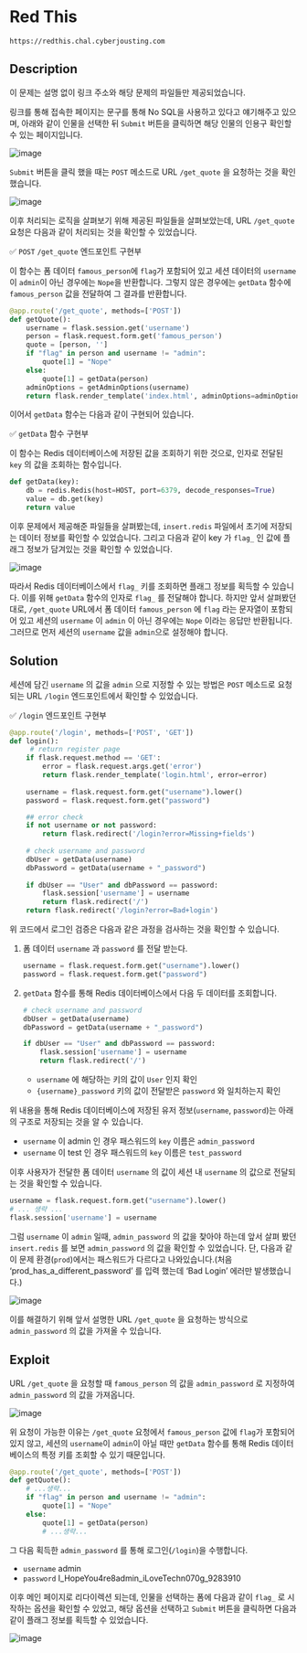# Red This

```
https://redthis.chal.cyberjousting.com
```

## Description

이 문제는 설명 없이 링크 주소와 해당 문제의 파일들만 제공되었습니다.

링크를 통해 접속한 페이지는 문구를 통해  No SQL을 사용하고 있다고 얘기해주고 있으며, 아래와 같이 인물을 선택한 뒤 `Submit` 버튼을 클릭하면 해당 인물의 인용구 확인할 수 있는 페이지입니다.

![image](./images/image-001.png)

`Submit` 버튼을 클릭 했을 때는 `POST` 메소드로 URL `/get_quote` 을 요청하는 것을 확인했습니다.

![image](./images/image-002.png)

이후 처리되는 로직을 살펴보기 위해 제공된 파일들을 살펴보았는데, URL `/get_quote` 요청은 다음과 같이 처리되는 것을 확인할 수 있었습니다.

✅ `POST` `/get_quote` 엔드포인트 구현부

이 함수는 폼 데이터 `famous_person`에 `flag`가 포함되어 있고 세션 데이터의 `username`이 `admin`이 아닌 경우에는 `Nope`을 반환합니다. 그렇지 않은 경우에는 `getData` 함수에 `famous_person` 값을 전달하여 그 결과를 반환합니다.

```python
@app.route('/get_quote', methods=['POST'])
def getQuote():
    username = flask.session.get('username')
    person = flask.request.form.get('famous_person')
    quote = [person, '']
    if "flag" in person and username != "admin":
        quote[1] = "Nope"
    else: 
        quote[1] = getData(person)
    adminOptions = getAdminOptions(username)
    return flask.render_template('index.html', adminOptions=adminOptions, quote=quote)
```

이어서 `getData` 함수는 다음과 같이 구현되어 있습니다.

✅ `getData` 함수 구현부

이 함수는 Redis 데이터베이스에 저장된 값을 조회하기 위한 것으로, 인자로 전달된 `key` 의 값을 조회하는 함수입니다.

```python
def getData(key):
    db = redis.Redis(host=HOST, port=6379, decode_responses=True)
    value = db.get(key)
    return value
```

이후 문제에서 제공해준 파일들을 살펴봤는데, `insert.redis` 파일에서 초기에 저장되는 데이터 정보를 확인할 수 있었습니다. 그리고 다음과 같이 key 가 `flag_` 인 값에 플래그 정보가 담겨있는 것을 확인할 수 있었습니다.

![image](./images/image-003.png)

따라서 Redis 데이터베이스에서 `flag_` 키를 조회하면 플래그 정보를 획득할 수 있습니다. 이를 위해 `getData` 함수의 인자로 `flag_` 를 전달해야 합니다. 하지만 앞서 살펴봤던대로, `/get_quote` URL에서 폼 데이터 `famous_person` 에 `flag` 라는 문자열이 포함되어 있고 세션의 `username` 이 `admin` 이 아닌 경우에는 `Nope` 이라는 응답만 반환됩니다. 그러므로 먼저 세션의 `username` 값을 `admin`으로 설정해야 합니다.

## Solution

세션에 담긴 `username` 의 값을 `admin` 으로 지정할 수 있는 방법은 `POST` 메소드로 요청되는 URL `/login` 엔드포인트에서 확인할 수 있었습니다.

✅ `/login` 엔드포인트 구현부

```python
@app.route('/login', methods=['POST', 'GET'])
def login():
     # return register page 
    if flask.request.method == 'GET':
        error = flask.request.args.get('error')
        return flask.render_template('login.html', error=error)
    
    username = flask.request.form.get("username").lower()
    password = flask.request.form.get("password")

    ## error check
    if not username or not password:
        return flask.redirect('/login?error=Missing+fields')
    
    # check username and password
    dbUser = getData(username)
    dbPassword = getData(username + "_password")
    
    if dbUser == "User" and dbPassword == password:
        flask.session['username'] = username
        return flask.redirect('/')
    return flask.redirect('/login?error=Bad+login')
```

위 코드에서 로그인 검증은 다음과 같은 과정을 검사하는 것을 확인할 수 있습니다.

1. 폼 데이터 `username` 과 `password` 를 전달 받는다.
    
    ```python
    username = flask.request.form.get("username").lower()
    password = flask.request.form.get("password")
    ```
    
2. `getData` 함수를 통해 Redis 데이터베이스에서 다음 두 데이터를 조회합니다.
    
    ```python
    # check username and password
    dbUser = getData(username)
    dbPassword = getData(username + "_password")
    
    if dbUser == "User" and dbPassword == password:
        flask.session['username'] = username
        return flask.redirect('/')
    
    ```
    
    - `username` 에 해당하는 키의 값이 `User` 인지 확인
    - `{username}_password` 키의 값이 전달받은 `password` 와 일치하는지 확인

위 내용을 통해 Redis 데이터베이스에 저장된 유저 정보(`username`, `password`)는 아래의 구조로 저장되는 것을 알 수 있습니다.

- `username` 이 admin 인 경우 패스워드의 `key` 이름은 `admin_password`
- `username` 이 test 인 경우 패스워드의 `key` 이름은 `test_password`

이후 사용자가 전달한 폼 데이터 `username` 의 값이 세션 내 `username` 의 값으로 전달되는 것을 확인할 수 있습니다.

```python
username = flask.request.form.get("username").lower()
# ... 생략 ...
flask.session['username'] = username
```

그럼 `username` 이 `admin` 일때, `admin_password` 의 값을 찾아야 하는데 앞서 살펴 봤던 `insert.redis` 를 보면 `admin_password` 의 값을 확인할 수 있었습니다. 단, 다음과 같이 문제 환경(`prod`)에서는 패스워드가 다르다고 나와있습니다.(처음 ‘prod_has_a_different_password’ 를 입력 했는데 ‘Bad Login’ 에러만 발생했습니다.)

![image](./images/image-004.png)

이를 해결하기 위해 앞서 설명한 URL `/get_quote` 을 요청하는 방식으로 `admin_password` 의 값을 가져올 수 있습니다.

## Exploit

URL `/get_quote` 을 요청할 때 `famous_person` 의 값을 `admin_password` 로 지정하여 `admin_password` 의 값을 가져옵니다.

![image](./images/image-005.png)

위 요청이 가능한 이유는 `/get_quote` 요청에서 `famous_person` 값에 `flag`가 포함되어 있지 않고, 세션의 `username`이 `admin`이 아닐 때만 `getData` 함수를 통해 Redis 데이터베이스의 특정 키를 조회할 수 있기 때문입니다.

```python
@app.route('/get_quote', methods=['POST'])
def getQuote():
    # ...생략...
    if "flag" in person and username != "admin":
        quote[1] = "Nope"
    else: 
        quote[1] = getData(person)
		# ...생략...
```

그 다음 획득한 `admin_password` 를 통해 로그인(`/login`)을 수행합니다.

- `username` admin
- `password` I_HopeYou4re8admin_iLoveTechn070g_9283910

이후 메인 페이지로 리다이렉션 되는데, 인물을 선택하는 폼에 다음과 같이 `flag_` 로 시작하는 옵션을 확인할 수 있었고, 해당 옵션을 선택하고 `Submit` 버튼을 클릭하면 다음과 같이 플래그 정보를 획득할 수 있었습니다.

![image](./images/image-006.png)